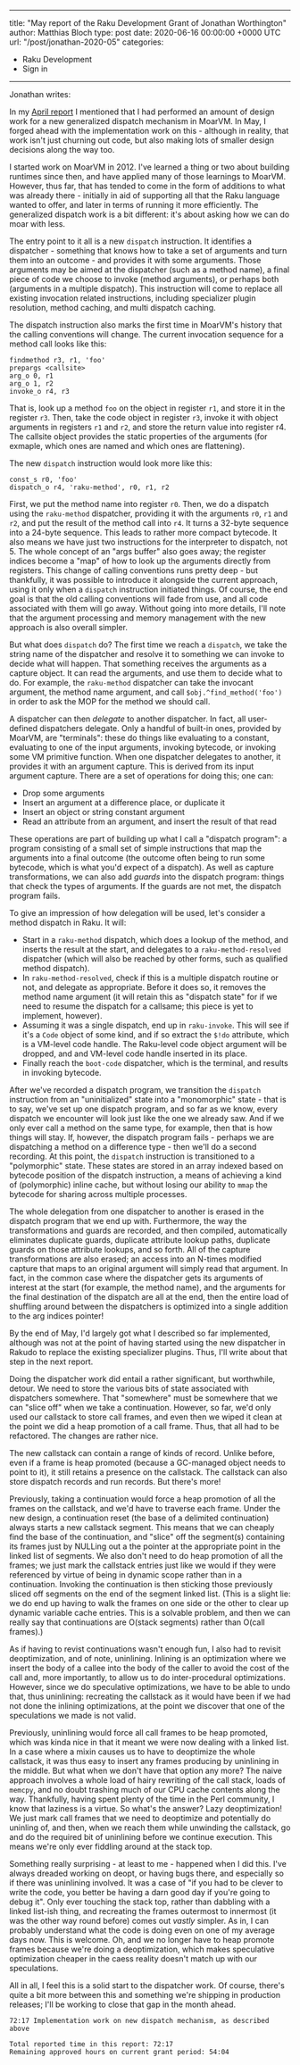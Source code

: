 
---
title: "May report of the Raku Development Grant of Jonathan Worthington"
author: Matthias Bloch
type: post
date: 2020-06-16 00:00:00 +0000 UTC
url: "/post/jonathan-2020-05"
categories:
 - Raku Development
 - Sign in

---

Jonathan writes:

In my [April report](https://news.perlfoundation.org/post/jonathan-2020-04)
I mentioned that I had performed an amount of design work for a new
generalized dispatch mechanism in MoarVM. In May, I forged ahead with the
implementation work on this - although in reality, that work isn't just
churning out code, but also making lots of smaller design decisions along
the way too.

I started work on MoarVM in 2012. I've learned a thing or two about building
runtimes since then, and have applied many of those learnings to MoarVM.
However, thus far, that has tended to come in the form of additions to what
was already there - initially in aid of supporting all that the Raku language
wanted to offer, and later in terms of running it more efficiently. The
generalized dispatch work is a bit different: it's about asking how we can
do moar with less.

The entry point to it all is a new `dispatch` instruction. It identifies a
dispatcher - something that knows how to take a set of arguments and turn
them into an outcome - and provides it with some arguments. Those arguments
may be aimed at the dispatcher (such as a method name), a final piece of code
we choose to invoke (method arguments), or perhaps both (arguments in a
multiple dispatch). This instruction will come to replace all existing
invocation related instructions, including specializer plugin resolution,
method caching, and multi dispatch caching.

The dispatch instruction also marks the first time in MoarVM's history that
the calling conventions will change. The current invocation sequence for a
method call looks like this:

```
findmethod r3, r1, 'foo'
prepargs <callsite>
arg_o 0, r1
arg_o 1, r2
invoke_o r4, r3
```

That is, look up a method `foo` on the object in register `r1`, and store
it in the register `r3`. Then, take the code object in register `r3`, invoke
it with object arguments in registers `r1` and `r2`, and store the return
value into register r4. The callsite object provides the static properties
of the arguments (for exmaple, which ones are named and which ones are
flattening).

The new `dispatch` instruction would look more like this:

```
const_s r0, 'foo'
dispatch_o r4, 'raku-method', r0, r1, r2
```

First, we put the method name into register `r0`. Then, we do a dispatch using
the `raku-method` dispatcher, providing it with the arguments `r0`,
`r1` and `r2`, and put the result of the method call into `r4`. It turns a
32-byte sequence into a 24-byte sequence. This leads to rather more compact
bytecode. It also means we have just two instructions for the interpreter to
dispatch, not 5. The whole concept of an "args buffer" also goes away; the
register indices become a "map" of how to look up the arguments directly
from registers. This change of calling conventions runs pretty deep - but
thankfully, it was possible to introduce it alongside the current approach,
using it only when a `dispatch` instruction initiated things. Of course, the
end goal is that the old calling conventions will fade from use, and all code
associated with them will go away. Without going into more details,
I'll note that the argument processing and memory management with the new
approach is also overall simpler.

But what does `dispatch` do? The first time we reach a `dispatch`, we take
the string name of the dispatcher and resolve it to something we can invoke
to decide what will happen. That something receives the arguments as a
capture object. It can read the arguments, and use them to decide what to
do. For example, the `raku-method` dispatcher can take the invocant
argument, the method name argument, and call `$obj.^find_method('foo')` in
order to ask the MOP for the method we should call.

A dispatcher can then *delegate* to another dispatcher. In fact, all
user-defined dispatchers delegate. Only a handful of built-in ones, provided
by MoarVM, are "terminals": these do things like evaluating to a constant,
evaluating to one of the input arguments, invoking bytecode, or invoking
some VM primitive function. When one dispatcher delegates to another, it
provides it with an argument capture. This is derived from its input argument
capture. There are a set of operations for doing this; one can:

* Drop some arguments
* Insert an argument at a difference place, or duplicate it
* Insert an object or string constant argument
* Read an attribute from an argument, and insert the result of that read

These operations are part of building up what I call a "dispatch program":
a program consisting of a small set of simple instructions that map the
arguments into a final outcome (the outcome often being to run some bytecode,
which is what you'd expect of a dispatch). As well as capture transformations,
we can also add *guards* into the dispatch program: things that check the
types of arguments. If the guards are not met, the dispatch program fails.

To give an impression of how delegation will be used, let's consider a method
dispatch in Raku. It will:

* Start in a `raku-method` dispatch, which does a lookup of the method, and
  inserts the result at the start, and delegates to a `raku-method-resolved`
  dispatcher (which will also be reached by other forms, such as qualified
  method dispatch).
* In `raku-method-resolved`, check if this is a multiple dispatch routine
  or not, and delegate as appropriate. Before it does so, it removes the
  method name argument (it will retain this as "dispatch state" for if we
  need to resume the dispatch for a callsame; this piece is yet to implement,
  however).
* Assuming it was a single dispatch, end up in `raku-invoke`. This will see
  if it's a `Code` object of some kind, and if so extract the `$!do` attribute,
  which is a VM-level code handle. The Raku-level code object argument will
  be dropped, and and VM-level code handle inserted in its place.
* Finally reach the `boot-code` dispatcher, which is the terminal,
  and results in invoking bytecode.

After we've recorded a dispatch program, we transition the `dispatch`
instruction from an "uninitialized" state into a "monomorphic" state -
that is to say, we've set up one dispatch program, and so far as we know,
every dispatch we encounter will look just like the one we already saw.
And if we only ever call a method on the same type, for example, then that
is how things will stay. If, however, the dispatch program fails - perhaps
we are dispatching a method on a difference type - then we'll do a second
recording. At this point, the `dispatch` instruction is transitioned to a
"polymorphic" state. These states are stored in an array indexed based on
bytecode position of the dispatch instruction, a means of achieving a kind
of (polymorphic) inline cache, but without losing our ability to `mmap` the
bytecode for sharing across multiple processes.

The whole delegation from one dispatcher to another is erased in the dispatch
program that we end up with. Furthermore, the way the transformations and
guards are recorded, and then compiled, automatically eliminates duplicate
guards, duplicate attribute lookup paths, duplicate guards on those
attribute lookups, and so forth. All of the capture transformations are also
erased; an access into an N-times modified capture that maps to an original
argument will simply read that argument. In fact, in the common case where
the dispatcher gets its arguments of interest at the start (for example, the
method name), and the arguments for the final destination of the dispatch
are all at the end, then the entire load of shuffling around between the
dispatchers is optimized into a single addition to the arg indices pointer!

By the end of May, I'd largely got what I described so far implemented,
although was not at the point of having started using the new dispatcher in
Rakudo to replace the existing specializer plugins. Thus, I'll write about
that step in the next report.

Doing the dispatcher work did entail a rather significant, but worthwhile, detour.
We need to store the various bits of state associated with dispatchers
somewhere. That "somewhere" must be somewhere that we can "slice off" when
we take a continuation. However, so far, we'd only used our callstack to store
call frames, and even then we wiped it clean at the point we did a heap
promotion of a call frame. Thus, that all had to be refactored. The changes
are rather nice.

The new callstack can contain a range of kinds of record. Unlike before, even
if a frame is heap promoted (because a GC-managed object needs to point to it),
it still retains a presence on the callstack. The callstack can also store
dispatch records and run records. But there's more!

Previously, taking a continuation would force a heap promotion of all the
frames on the callstack, and we'd have to traverse each frame. Under the new
design, a continuation reset (the base of a delimited continuation) always
starts a new callstack segment. This means that we can cheaply find the base
of the continuation, and "slice" off the segment(s) containing its frames
just by NULLing out a the pointer at the appropriate point in the linked list of
segments. We also don't need to do heap promotion of all the frames; we just mark the
callstack entries just like we would if they were referenced by virtue of
being in dynamic scope rather than in a continuation. Invoking the
continuation is then sticking those previously sliced off segments on the
end of the segment linked list. (This is a slight lie: we do end up having
to walk the frames on one side or the other to clear up dynamic variable
cache entries. This is a solvable problem, and then we can really say that
continuations are O(stack segments) rather than O(call frames).)

As if having to revist continuations wasn't enough fun, I also had to revisit
deoptimization, and of note, uninlining. Inlining is an optimization where
we insert the body of a callee into the body of the caller to avoid the cost
of the call and, more importantly, to allow us to do inter-procedural
optimizations. However, since we do speculative optimizations, we have to be
able to undo that, thus uninlining: recreating the callstack as it would have
been if we had not done the inlining optimizations, at the point we discover
that one of the speculations we made is not valid.

Previously, uninlining would force all call frames to be heap promoted, which
was kinda nice in that it meant we were now dealing with a linked list. In a
case where a mixin causes us to have to deoptimize the whole callstack, it
was thus easy to insert any frames producing by uninlining in the middle. But
what when we don't have that option any more? The naive approach involves a
whole load of hairy rewriting of the call stack, loads of `memcpy`, and
no doubt trashing much of our CPU cache contents along the way. Thankfully,
having spent plenty of the time in the Perl community, I know that laziness
is a virtue. So what's the answer? Lazy deoptimization! We just mark call
frames that we need to deoptimize and potentially do uninling of, and then,
when we reach them while unwinding the callstack, go and do the required bit
of uninlining before we continue execution. This means we're only ever fiddling
around at the stack top.

Something really surprising - at least to me - happened when I did this. I've
always dreaded working on deopt, or having bugs there, and especially so if
there was uninlining involved. It was a case of "if you had to be clever to
write the code, you better be having a darn good day if you're going to debug
it". Only ever touching the stack top, rather than dabbling with a linked
list-ish thing, and recreating the frames outermost to innermost (it was the
other way round before) comes out *vastly* simpler. As in, I can probably
understand what the code is doing even on one of my average days now. This
is welcome. Oh, and we no longer have to heap promote frames because we're doing a
deoptimization, which makes speculative optimization cheaper in the caess reality
doesn't match up with our speculations.

All in all, I feel this is a solid start to the dispatcher work. Of course,
there's quite a bit more between this and something we're shipping in
production releases; I'll be working to close that gap in the month ahead.


```
72:17 Implementation work on new dispatch mechanism, as described above

Total reported time in this report: 72:17
Remaining approved hours on current grant period: 54:04
```
